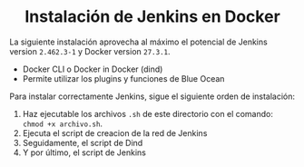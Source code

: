 <h1 align='center'> Instalación de Jenkins en Docker</h1>

La siguiente instalación aprovecha al máximo el potencial de Jenkins version `2.462.3-1` y Docker version `27.3.1`.

- Docker CLI o Docker in Docker (dind)
- Permite utilizar los plugins y funciones de Blue Ocean

Para instalar correctamente Jenkins, sigue el siguiente orden de instalación:

1. Haz ejecutable los archivos `.sh` de este directorio con el comando: `chmod +x archivo.sh`.
2. Ejecuta el script de creacion de la red de Jenkins
3. Seguidamente, el script de Dind
4. Y por último, el script de Jenkins
